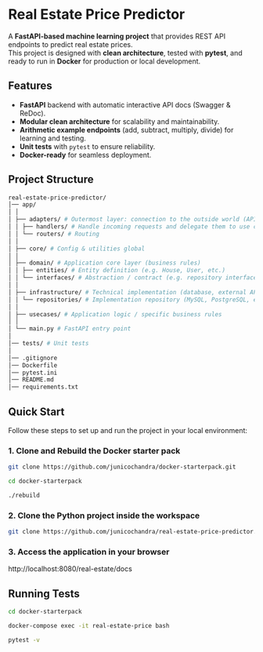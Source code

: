 # Real Estate Price Predictor

A **FastAPI-based machine learning project** that provides REST API endpoints to predict real estate prices.  
This project is designed with **clean architecture**, tested with **pytest**, and ready to run in **Docker** for production or local development.

## Features

- **FastAPI** backend with automatic interactive API docs (Swagger & ReDoc).
- **Modular clean architecture** for scalability and maintainability.
- **Arithmetic example endpoints** (add, subtract, multiply, divide) for learning and testing.
- **Unit tests** with `pytest` to ensure reliability.
- **Docker-ready** for seamless deployment.

## Project Structure

```bash
real-estate-price-predictor/
│── app/
│ │
│ ├── adapters/ # Outermost layer: connection to the outside world (API, CLI, etc.)
│ │ ├── handlers/ # Handle incoming requests and delegate them to use cases
│ │ └── routers/ # Routing
│ │
│ ├── core/ # Config & utilities global
│ │
│ ├── domain/ # Application core layer (business rules)
│ │ ├── entities/ # Entity definition (e.g. House, User, etc.)
│ │ └── interfaces/ # Abstraction / contract (e.g. repository interface)
│ │
│ ├── infrastructure/ # Technical implementation (database, external API, etc.)
│ │ └── repositories/ # Implementation repository (MySQL, PostgreSQL, etc.)
│ │
│ ├── usecases/ # Application logic / specific business rules
│ │
│ └── main.py # FastAPI entry point
│
│── tests/ # Unit tests
│
│── .gitignore
│── Dockerfile
│── pytest.ini
│── README.md
│── requirements.txt
```

## Quick Start

Follow these steps to set up and run the project in your local environment:

### 1. Clone and Rebuild the Docker starter pack

```bash
git clone https://github.com/junicochandra/docker-starterpack.git

cd docker-starterpack

./rebuild
```

### 2. Clone the Python project inside the workspace

```bash
git clone https://github.com/junicochandra/real-estate-price-predictor.git
```

### 3. Access the application in your browser

http://localhost:8080/real-estate/docs

## Running Tests

```bash
cd docker-starterpack

docker-compose exec -it real-estate-price bash

pytest -v
```
